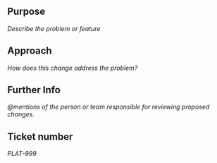 ## Purpose
_Describe the problem or feature_


## Approach
_How does this change address the problem?_


## Further Info
_@mentions of the person or team responsible for reviewing proposed changes._


## Ticket number
_PLAT-999_
